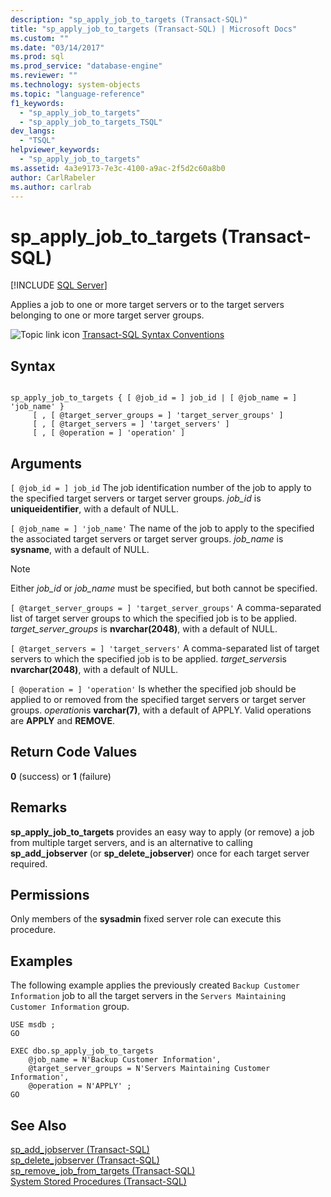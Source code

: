 ```yaml
---
description: "sp_apply_job_to_targets (Transact-SQL)"
title: "sp_apply_job_to_targets (Transact-SQL) | Microsoft Docs"
ms.custom: ""
ms.date: "03/14/2017"
ms.prod: sql
ms.prod_service: "database-engine"
ms.reviewer: ""
ms.technology: system-objects
ms.topic: "language-reference"
f1_keywords: 
  - "sp_apply_job_to_targets"
  - "sp_apply_job_to_targets_TSQL"
dev_langs: 
  - "TSQL"
helpviewer_keywords: 
  - "sp_apply_job_to_targets"
ms.assetid: 4a3e9173-7e3c-4100-a9ac-2f5d2c60a8b0
author: CarlRabeler
ms.author: carlrab
---
```

# sp_apply_job_to_targets (Transact-SQL)
[!INCLUDE [SQL Server](../../includes/applies-to-version/sqlserver.md)]

  Applies a job to one or more target servers or to the target servers belonging to one or more target server groups.  
  
 ![Topic link icon](../../database-engine/configure-windows/media/topic-link.gif "Topic link icon") [Transact-SQL Syntax Conventions](../../t-sql/language-elements/transact-sql-syntax-conventions-transact-sql.md)  
  
## Syntax  
  
```  
  
sp_apply_job_to_targets { [ @job_id = ] job_id | [ @job_name = ] 'job_name' }  
     [ , [ @target_server_groups = ] 'target_server_groups' ]   
     [ , [ @target_servers = ] 'target_servers' ]   
     [ , [ @operation = ] 'operation' ]   
```  
  
## Arguments  
`[ @job_id = ] job_id`
 The job identification number of the job to apply to the specified target servers or target server groups. *job_id* is **uniqueidentifier**, with a default of NULL.  
  
`[ @job_name = ] 'job_name'`
 The name of the job to apply to the specified the associated target servers or target server groups. *job_name* is **sysname**, with a default of NULL.  
  
> [!NOTE]  
>  Either *job_id* or *job_name* must be specified, but both cannot be specified.  
  
`[ @target_server_groups = ] 'target_server_groups'`
 A comma-separated list of target server groups to which the specified job is to be applied. *target_server_groups* is **nvarchar(2048)**, with a default of NULL.  
  
`[ @target_servers = ] 'target_servers'`
 A comma-separated list of target servers to which the specified job is to be applied. *target_servers*is **nvarchar(2048)**, with a default of NULL.  
  
`[ @operation = ] 'operation'`
 Is whether the specified job should be applied to or removed from the specified target servers or target server groups. *operation*is **varchar(7)**, with a default of APPLY. Valid operations are **APPLY** and **REMOVE**.  
  
## Return Code Values  
 **0** (success) or **1** (failure)  
  
## Remarks  
 **sp_apply_job_to_targets** provides an easy way to apply (or remove) a job from multiple target servers, and is an alternative to calling **sp_add_jobserver** (or **sp_delete_jobserver**) once for each target server required.  
  
## Permissions  
 Only members of the **sysadmin** fixed server role can execute this procedure.  
  
## Examples  
 The following example applies the previously created `Backup Customer Information` job to all the target servers in the `Servers Maintaining Customer Information` group.  
  
```  
USE msdb ;  
GO  
  
EXEC dbo.sp_apply_job_to_targets  
    @job_name = N'Backup Customer Information',  
    @target_server_groups = N'Servers Maintaining Customer Information',   
    @operation = N'APPLY' ;  
GO  
```  
  
## See Also  
 [sp_add_jobserver &#40;Transact-SQL&#41;](../../relational-databases/system-stored-procedures/sp-add-jobserver-transact-sql.md)   
 [sp_delete_jobserver &#40;Transact-SQL&#41;](../../relational-databases/system-stored-procedures/sp-delete-jobserver-transact-sql.md)   
 [sp_remove_job_from_targets &#40;Transact-SQL&#41;](../../relational-databases/system-stored-procedures/sp-remove-job-from-targets-transact-sql.md)   
 [System Stored Procedures &#40;Transact-SQL&#41;](../../relational-databases/system-stored-procedures/system-stored-procedures-transact-sql.md)  
  
  
